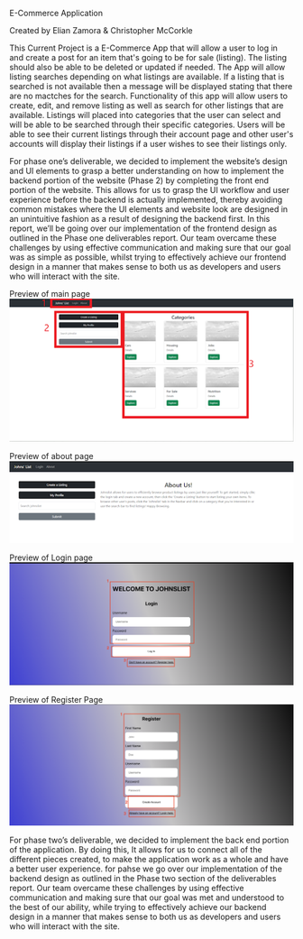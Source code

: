 E-Commerce Application

Created by Elian Zamora & Christopher McCorkle

This Current Project is a E-Commerce App that will allow a user to log in and create a post for an item that's going to be for sale (listing). The listing should also be able to be deleted or updated if needed. The App will allow listing searches depending on what listings are available. If a listing that is searched is not available then a message will be displayed stating that there are no mactches for the search. Functionality of this app will allow users to create, edit, and remove listing as well as search for other listings that are available. Listings will placed into categories that the user can select and will be able to be searched through their specific categories. Users will be able to see their current listings through their account page and other user's accounts will display their listings if a user wishes to see their listings only.

For phase one’s deliverable, we decided to implement the website’s design and UI elements to grasp a better understanding on how to implement the backend portion of the website (Phase 2) by completing the front end portion of the website. This allows for us to grasp the UI workflow and user experience before the backend is actually implemented, thereby avoiding common mistakes where the UI elements and website look are designed in an unintuitive fashion as a result of designing the backend first. In this report, we’ll be going over our implementation of the frontend design as outlined in the Phase one deliverables report. Our team overcame these challenges by using effective communication and making sure that our goal was as simple as possible, whilst trying to effectively achieve our frontend design in a manner that makes sense to both us as developers and users who will interact with the site.

Preview of main page
![Alt text](https://github.com/eez9/Project-Proposal/blob/main/Github%20Photos/mainpage.png "Main Page Preview")

Preview of about page
![Alt text](https://github.com/eez9/Project-Proposal/blob/main/Github%20Photos/aboutpage.png "About Page Preview")

Preview of Login page
![Alt text](https://github.com/eez9/Project-Proposal/blob/main/Github%20Photos/Login.png "Login Page Preview")

Preview of Register Page
![Alt text](https://github.com/eez9/Project-Proposal/blob/main/Github%20Photos/Register.png "Register Page Preview")

For phase two’s deliverable, we decided to implement the back end portion of the application. By doing this, It allows for us to connect all of the different pieces created, to make the application work as a whole and have a better user experience. for pahse we go over our implementation of the backend design as outlined in the Phase two section of the deliverables report. Our team overcame these challenges by using effective communication and making sure that our goal was met and understood to the best of our ability, while trying to effectively achieve our backend design in a manner that makes sense to both us as developers and users who will interact with the site.



